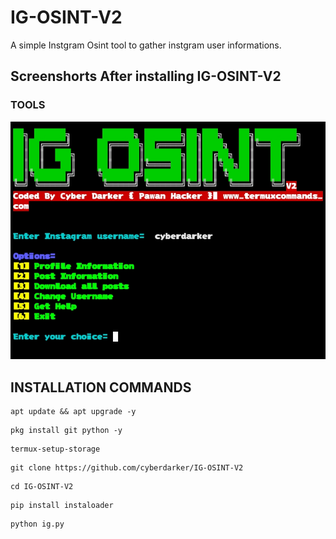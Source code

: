 # IG-OSINT-V2
A simple Instgram Osint tool to gather instgram user informations.

## Screenshorts After installing IG-OSINT-V2
### TOOLS 
![login](IMG_20240307_234826.jpg)

## INSTALLATION COMMANDS
```
apt update && apt upgrade -y
```
```
pkg install git python -y
```
```
termux-setup-storage
```
```
git clone https://github.com/cyberdarker/IG-OSINT-V2
```
```
cd IG-OSINT-V2
```
```
pip install instaloader
```
```
python ig.py
```

